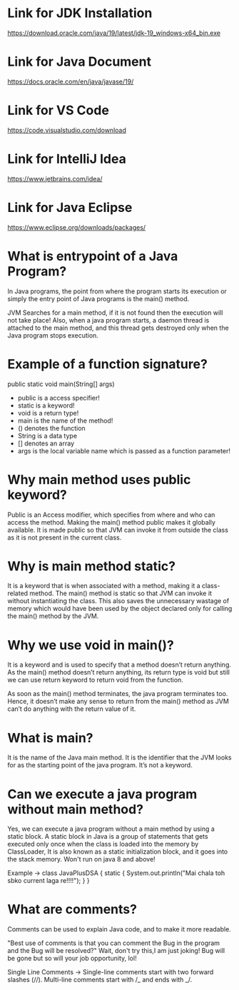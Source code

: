 # Link for JDK Installation

https://download.oracle.com/java/19/latest/jdk-19_windows-x64_bin.exe

# Link for Java Document

https://docs.oracle.com/en/java/javase/19/

# Link for VS Code

https://code.visualstudio.com/download

# Link for IntelliJ Idea

https://www.jetbrains.com/idea/

# Link for Java Eclipse

https://www.eclipse.org/downloads/packages/

# What is entrypoint of a Java Program?

In Java programs, the point from where the program starts its execution or simply the entry point of Java programs is the main() method.

JVM Searches for a main method, if it is not found then the execution will not take place!
Also, when a java program starts, a daemon thread is attached to the main method, and this thread gets destroyed only when the Java program stops execution.

# Example of a function signature?

public static void main(String[] args)

- public is a access specifier!
- static is a keyword!
- void is a return type!
- main is the name of the method!
- () denotes the function
- String is a data type
- [] denotes an array
- args is the local variable name which is passed as a function parameter!

# Why main method uses public keyword?

Public is an Access modifier, which specifies from where and who can access the method.
Making the main() method public makes it globally available. It is made public so that JVM can invoke it from outside the class as it is not present in the current class.

# Why is main method static?

It is a keyword that is when associated with a method, making it a class-related method.
The main() method is static so that JVM can invoke it without instantiating the class.
This also saves the unnecessary wastage of memory which would have been used by the object declared only for calling the main() method by the JVM.

# Why we use void in main()?

It is a keyword and is used to specify that a method doesn’t return anything.
As the main() method doesn’t return anything, its return type is void but still we can use return keyword to return void from the function.

As soon as the main() method terminates, the java program terminates too.
Hence, it doesn’t make any sense to return from the main() method as JVM can’t do anything with the return value of it.

# What is main?

It is the name of the Java main method. It is the identifier that the JVM looks for as the starting point of the java program. It’s not a keyword.

# Can we execute a java program without main method?

Yes, we can execute a java program without a main method by using a static block.
A static block in Java is a group of statements that gets executed only once when the class is loaded into the memory by ClassLoader, It is also known as a static initialization block, and it goes into the stack memory.
Won't run on java 8 and above!

Example ->
class JavaPlusDSA {
static
{
System.out.println("Mai chala toh sbko current laga re!!!!");
}
}

# What are comments?

Comments can be used to explain Java code, and to make it more readable.

"Best use of comments is that you can comment the Bug in the program and the Bug will be resolved?" Wait, don't try this,I am just joking!
Bug will be gone but so will your job opportunity, lol!

Single Line Comments ->
Single-line comments start with two forward slashes (//).
Multi-line comments start with /_ and ends with _/.
